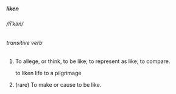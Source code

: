 ##### liken

###### /lī′kən/

###### transitive verb

1. To allege, or think, to be like; to represent as like; to compare.
    
    to liken life to a pilgrimage
    
2. (rare) To make or cause to be like.